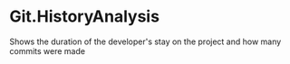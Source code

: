 # Git.HistoryAnalysis
Shows the duration of the developer's stay on the project and how many commits were made
